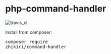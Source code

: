 # php-command-handler

<img src="https://travis-ci.org/zhikiri/php-command-handler.svg?branch=master" alt="travis_ci" title="TravisCI">

Install from composer: <pre>composer require zhikiri/command-handler</pre>
